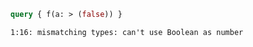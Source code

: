 ```graphql
query { f(a: > (false)) }
```

```
1:16: mismatching types: can't use Boolean as number
```